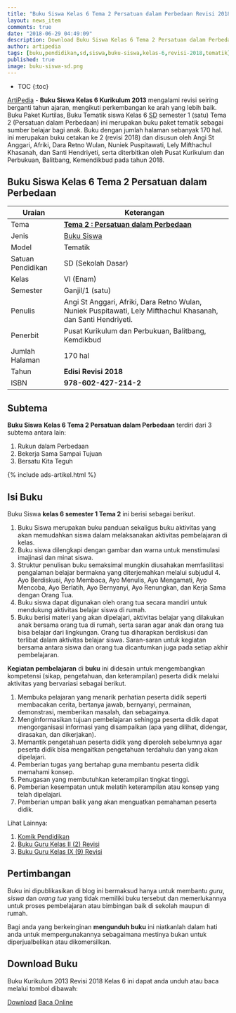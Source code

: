 ```yaml
---
title: "Buku Siswa Kelas 6 Tema 2 Persatuan dalam Perbedaan Revisi 2018"
layout: news_item
comments: true
date: "2018-06-29 04:49:09"
description: Download Buku Siswa Kelas 6 Tema 2 Persatuan dalam Perbedaan Revisi 2018, merupakan buku paket tematik kurikulum 2013 revisi 2018 terdiri dari 3 subTema.
author: artipedia
tags: [buku,pendidikan,sd,siswa,buku-siswa,kelas-6,revisi-2018,tematik]
published: true
image: buku-siswa-sd.png
---
```

* TOC
{:toc}

<script type="application/ld+json">
{
  "@context":"http://schema.org",
  "@type":"Book",
  "name" : "{{ page.title }}",
  "author": {
    "@type":"Person",
    "name":"Angi St Anggari, Afriki, Dara Retno Wulan, Nuniek Puspitawati, Lely Mifthachul Khasanah, dan Santi Hendriyeti"
  },
  "url" : "{{ site.url }}{{ page.url }}",
  "workExample" : [{
    "@type": "Book",
    "isbn": "978-602-427-214-2",
    "bookEdition": "Revisi 2018",
    "bookFormat": "http://schema.org/Hardcover",
    "potentialAction":{
    "@type":"ReadAction",
    "target":
      {
        "@type":"EntryPoint",
        "urlTemplate":"{{ site.url }}{{ page.url }}",
        "actionPlatform":[
          "http://schema.org/DesktopWebPlatform",
          "http://schema.org/IOSPlatform",
          "http://schema.org/AndroidPlatform"
        ]
      }
      }
    }
    ]
    }
 
</script>

[ArtiPedia](/ "ArtiPedia") - **Buku Siswa Kelas 6 Kurikulum 2013** mengalami revisi seiring berganti tahun ajaran, mengikuti perkembangan ke arah yang lebih baik. Buku Paket Kurtilas, Buku Tematik siswa Kelas 6 <acronym title="Sekolah Dasar">SD</acronym> semester 1 (satu) Tema 2 (Persatuan dalam Perbedaan) ini merupakan buku paket tematik sebagai sumber belajar bagi anak. Buku dengan jumlah halaman sebanyak 170 hal. ini merupakan buku cetakan ke 2 (revisi 2018) dan disusun oleh Angi St Anggari, Afriki, Dara Retno Wulan, Nuniek Puspitawati, Lely Mifthachul Khasanah, dan Santi Hendriyeti, serta diterbitkan oleh Pusat Kurikulum dan Perbukuan, Balitbang, Kemendikbud pada tahun 2018. 

## Buku Siswa Kelas 6 Tema 2 Persatuan dalam Perbedaan

|Uraian|Keterangan|
| --- | --- |
|Tema|<a href="/wiki/buku-siswa-kelas-6-tema-2-persatuan-dalam-perbedaan-revisi-2018.html" title="Buku Siswa Kelas 6 SD Tema 2 Persatuan dalam Perbedaan Revisi 2018"><strong>Tema 2 : Persatuan dalam Perbedaan </strong></a>|
|Jenis|<a href="/buku" title="Buku Siswa" target="_blank">Buku Siswa</a>|
|Model|Tematik|
|Satuan Pendidikan|SD (Sekolah Dasar)|
Kelas|VI (Enam)|
|Semester|Ganjil/1 (satu)|
Penulis|Angi St Anggari, Afriki, Dara Retno Wulan, Nuniek Puspitawati, Lely Mifthachul Khasanah, dan Santi Hendriyeti.|
|Penerbit|Pusat Kurikulum dan Perbukuan, Balitbang, Kemdikbud|
|Jumlah Halaman|170 hal|
|Tahun|<strong>Edisi Revisi 2018</strong>|
|ISBN|<strong>978-602-427-214-2</strong>|

## Subtema
<strong>Buku Siswa</strong> <strong>Kelas 6 Tema 2 Persatuan dalam Perbedaan</strong> terdiri dari 3 subtema antara lain: 
1. Rukun dalam Perbedaan
2. Bekerja Sama Sampai Tujuan
3. Bersatu Kita Teguh

{% include ads-artikel.html %}

## Isi Buku
Buku Siswa <b>kelas 6 semester 1 Tema 2</b> ini berisi sebagai berikut.
1. Buku Siswa merupakan buku panduan sekaligus buku aktivitas yang akan memudahkan siswa dalam melaksanakan aktivitas pembelajaran di kelas.
2. Buku siswa dilengkapi dengan gambar dan warna untuk menstimulasi imajinasi dan minat siswa.
3. Struktur penulisan buku semaksimal mungkin diusahakan memfasilitasi pengalaman belajar bermakna yang diterjemahkan melalui subjudul 4. Ayo Berdiskusi, Ayo Membaca, Ayo Menulis, Ayo Mengamati, Ayo Mencoba, Ayo Berlatih, Ayo Bernyanyi, Ayo Renungkan, dan Kerja Sama dengan Orang Tua.
5. Buku siswa dapat digunakan oleh orang tua secara mandiri untuk mendukung aktivitas belajar siswa di rumah.
6. Buku berisi materi yang akan dipelajari, aktivitas belajar yang dilakukan anak bersama orang tua di rumah, serta saran agar anak dan orang tua bisa belajar dari lingkungan. Orang tua diharapkan berdiskusi dan terlibat dalam aktivitas belajar siswa. Saran-saran untuk kegiatan bersama antara siswa dan orang tua dicantumkan juga pada setiap akhir pembelajaran.

<b>Kegiatan pembelajaran</b> di <b>buku</b> ini didesain untuk mengembangkan kompetensi (sikap, pengetahuan, dan keterampilan) peserta didik melalui aktivitas yang bervariasi sebagai berikut.
<ol><li>Membuka pelajaran yang menarik perhatian peserta didik seperti membacakan cerita, bertanya jawab, bernyanyi, permainan, demonstrasi, memberikan masalah, dan sebagainya.</li><li>Menginformasikan tujuan pembelajaran sehingga peserta didik dapat mengorganisasi informasi yang disampaikan (apa yang dilihat, didengar, dirasakan, dan dikerjakan).</li><li>Memantik pengetahuan peserta didik yang diperoleh sebelumnya agar peserta didik bisa mengaitkan pengetahuan terdahulu dan yang akan dipelajari.</li><li>Pemberian tugas yang bertahap guna membantu peserta didik memahami konsep.</li><li>Penugasan yang membutuhkan keterampilan tingkat tinggi.</li><li>Pemberian kesempatan untuk melatih keterampilan atau konsep yang telah dipelajari.</li><li>Pemberian umpan balik yang akan menguatkan pemahaman peserta didik.</li></ol>

Lihat Lainnya:
1. [Komik Pendidikan](https://artipedia.site/wiki/baca-online-komik-pendidikan.html)
2. [Buku Guru Kelas II (2) Revisi](https://artipedia.site/wiki/buku-guru-kelas-2-sd-revisi-2017.html)
4. [Buku Guru Kelas IX (9) Revisi](https://artipedia.site/wiki/buku-siswa-kelas-9-smp-kurikulum-2013-revisi-2015.html)
  
## Pertimbangan
Buku ini dipublikasikan di blog ini bermaksud hanya untuk membantu _guru_, _siswa_ dan _orang tua_ yang tidak memiliki buku tersebut dan memerlukannya untuk proses pembelajaran atau bimbingan baik di sekolah maupun di rumah.

Bagi anda yang berkeinginan <b>mengunduh buku</b> ini niatkanlah dalam hati anda untuk mempergunakannya sebagaimana mestinya bukan untuk diperjualbelikan atau dikomersilkan.
  
## Download Buku
Buku Kurikulum 2013 Revisi 2018 Kelas 6 ini dapat anda unduh atau baca melalui tombol dibawah:
<p class="center"><a class="button download" href="https://docs.google.com/uc?export=download&id=1VJujwae2IliTpcYQUsl3GrXs4IBMXPw8" rel="nofollow" target="_blank" title="Download">Download</a>
<a class="button demo open-dialog" href="https://drive.google.com/file/d/1VJujwae2IliTpcYQUsl3GrXs4IBMXPw8/preview" Title="Baca Online" rel="nofollow">Baca Online</a></p>
